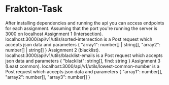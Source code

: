 # Frakton-Task
After installing dependencies and running the api you can access endpoints for each assignment.
Assuming that the port you're running the server is 3000 on localhost
 Assignment 1 (Intersection). localhost:3000/api/v1/utils/sorted-intersection is a Post request which accepts json data and parameters { "array1": number[] | string[], "array2": number[] | string[] }
 Assignment 2 (blacklist). localhost:3000/api/v1/utils/blacklist-emails is a Post request which accepts json data and parameters { "blacklist": string[], find: string }
 Assignment 3 (Least common). localhost:3000/api/v1/utils/lowest-common-number is a Post request which accepts json data and parameters { "array1": number[], "array2": number[], "array3": number[] }


 

